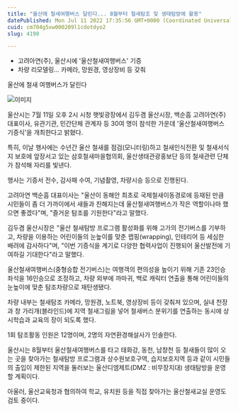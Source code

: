 ```yaml
---
title: "울산에 철새여행버스 달린다... 8월부터 철새탐조 및 생태탐방에 활용"
datePublished: Mon Jul 11 2022 17:35:56 GMT+0000 (Coordinated Universal Time)
cuid: cm704g5xw000209l1cdotdyo2
slug: 4198

---
```



- 고려아연(주), 울산시에 '울산철새여행버스' 기증
- 차량 리모델링... 카메라, 망원경, 영상장비 등 갖춰

울산에&nbsp;철새 여행버스가 달린다

![이미지](https://cdn.hashnode.com/res/hashnode/image/upload/v1739256557884/6e19afd2-4cea-4f01-82c1-1819bd0e0ac3.jpeg)

울산시는 7월 11일 오후 2시 시청 햇빛광장에서 김두겸 울산시장, 백순흠 고려아연(주) 대표이사, 유관기관, 민간단체 관계자 등 30여 명이 참석한 가운데 '울산철새여행버스 기증식'을 개최한다고 밝혔다.

특히, 이날 행사에는 수년간 울산 철새를 점검(모니터링)하고 철새인식전환 및 철새서식지 보호에 앞장서고 있는 삼호철새마을협의회, 울산생태관광홍보단 등의 철새관련 단체가 참석해 자리를 빛낸다.

행사는 기증서 전수, 감사패 수여, 기념촬영, 차량시승 등으로 진행된다.

고려아연 백순흠 대표이사는 "울산이 동해안 최초로 국제철새이동경로에 등재된 만큼 시민들이 좀 더 가까이에서 새들과 친해지는데 울산철새여행버스가 작은 역할이나마 했으면 좋겠다"며, "즐거운 탐조를 기원한다"라고 말했다.

김두겸 울산시장은 "울산 철새탐방 프로그램 활성화를 위해 고가의 전기버스를 기부하고, 차량을 이용하는 어린이들의 눈높이를 맞춘 랩핑(wrapping), 인테리어 등 세심한 배려에 감사하다"며, "이번 기증식을 계기로 다양한 협력사업이 진행되어 울산발전에 기여하길 기대한다"라고 말했다.

울산철새여행버스(중형승합 전기버스)는 여행객의 편의성을 높이기 위해 기존 23인승 좌석을 16인승으로 조정하고, 차량 외부에 까마귀, 백로 캐릭터 연출을 통해 어린이들의 눈높이에 맞춘 탐조차량으로 재탄생됐다.

차량 내부는 철새탐조 카메라, 망원경, 노트북, 영상장비 등이 갖춰져 있으며, 실내 천장과 창 가리개(블라인드)에 지역 철새그림을 넣어 철새버스 분위기를 연출하는 동시에 상시학습과 교육의 장이 되도록 했다.

1회 탐조활동 인원은 12명이며, 2명의 자연환경해설사가 인솔한다.

울산시는 8월부터 울산철새여행버스를 타고 태화강, 동천, 남창천 등 철새들이 많이 오는 곳을 찾아가는 철새탐방 프로그램과 상수원보호구역, 습지보호지역 등과 같이 시민들의 출입이 제한된 지역을 둘러보는 울산디엠제트(DMZ : 비무장지대) 생태탐방을 운영할 계획이다.

아울러, 울산교육청과 협의하여 학교, 유치원 등을 직접 찾아가는 울산철새교실 운영도 검토 중이다.